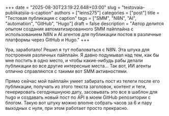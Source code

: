 +++ 
date = "2025-08-30T23:19:22.648+03:00"
slug = "testovaia-publikatsiia-s-caption"
authors = ["leins275"]
categories = ["post"]
title = "Тестовая публикация с caption"
tags = ["SMM", "N8N", "AI", "automation", "GitHub", "Hugo"]
draft = false
description = "Автор делится опытом создания автоматизированного SMM пайплайна с использованием N8N и AI агентов для публикации постов в различные платформы через GitHub и Hugo."
+++

Ура, заработало! Решил я тут побаловаться с N8N. Эта штука для построения различных пайплайн. Я давно подумывал над тем, как бы мне постить в одно место, и чтобы какие-нибудь рабы делали публикации во все другие интересные места... Так вот, ИИ агенты отлично справляются с такими вот SMM активностями.

Прямо сейчас мой пайплайн умеет забирать пост из телеги после его публикации, получать из этого текста заголовок, контент и теги, генерировать сегодняшнуюю дату, засовывать это все в шаблон для hugo и создавать новый пост по API в моем GitHub репозитории с блогом. Такую вот штуку можно вполне собрать часов за 6 и пару выходных с нуля, при этом работает просто прекрасно.